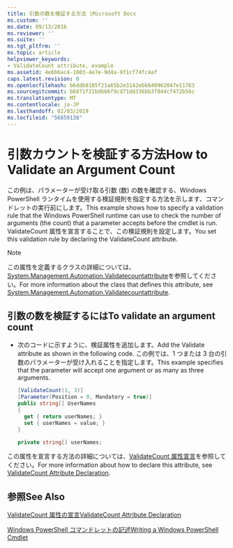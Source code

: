 ```yaml
---
title: 引数の数を検証する方法 |Microsoft Docs
ms.custom: ''
ms.date: 09/13/2016
ms.reviewer: ''
ms.suite: ''
ms.tgt_pltfrm: ''
ms.topic: article
helpviewer_keywords:
- ValidateCount attribute, example
ms.assetid: 4e6b6ac4-1003-4e7e-9d4a-9f1cf74fc4af
caps.latest.revision: 8
ms.openlocfilehash: b6ddb8185f21a65b2e3142ebb640962047e11763
ms.sourcegitcommit: b6871f21bd666f9cd71dd336bb3f844cf472b56c
ms.translationtype: MT
ms.contentlocale: ja-JP
ms.lasthandoff: 02/03/2019
ms.locfileid: "56859138"
---
```

# <a name="how-to-validate-an-argument-count"></a><span data-ttu-id="0236f-102">引数カウントを検証する方法</span><span class="sxs-lookup"><span data-stu-id="0236f-102">How to Validate an Argument Count</span></span>

<span data-ttu-id="0236f-103">この例は、パラメーターが受け取る引数 (数) の数を確認する、Windows PowerShell ランタイムを使用する検証規則を指定する方法を示します、コマンドレットの実行前にします。</span><span class="sxs-lookup"><span data-stu-id="0236f-103">This example shows how to specify a validation rule that the Windows PowerShell runtime can use to check the number of arguments (the count) that a parameter accepts before the cmdlet is run.</span></span> <span data-ttu-id="0236f-104">ValidateCount 属性を宣言することで、この検証規則を設定します。</span><span class="sxs-lookup"><span data-stu-id="0236f-104">You set this validation rule by declaring the ValidateCount attribute.</span></span>

> [!NOTE]
> <span data-ttu-id="0236f-105">この属性を定義するクラスの詳細については、[System.Management.Automation.Validatecountattribute](/dotnet/api/System.Management.Automation.ValidateCountAttribute)を参照してください。</span><span class="sxs-lookup"><span data-stu-id="0236f-105">For more information about the class that defines this attribute, see [System.Management.Automation.Validatecountattribute](/dotnet/api/System.Management.Automation.ValidateCountAttribute).</span></span>

## <a name="to-validate-an-argument-count"></a><span data-ttu-id="0236f-106">引数の数を検証するには</span><span class="sxs-lookup"><span data-stu-id="0236f-106">To validate an argument count</span></span>

- <span data-ttu-id="0236f-107">次のコードに示すように、検証属性を追加します。</span><span class="sxs-lookup"><span data-stu-id="0236f-107">Add the Validate attribute as shown in the following code.</span></span> <span data-ttu-id="0236f-108">この例では、1 つまたは 3 台の引数のパラメーターが受け入れることを指定します。</span><span class="sxs-lookup"><span data-stu-id="0236f-108">This example specifies that the parameter will accept one argument or as many as three arguments.</span></span>

    ```csharp
    [ValidateCount(1, 3)]
    [Parameter(Position = 0, Mandatory = true)]
    public string[] UserNames
    {
      get { return userNames; }
      set { userNames = value; }
    }

    private string[] userNames;
    ```

<span data-ttu-id="0236f-109">この属性を宣言する方法の詳細については、[ValidateCount 属性宣言](./validatecount-attribute-declaration.md)を参照してください。</span><span class="sxs-lookup"><span data-stu-id="0236f-109">For more information about how to declare this attribute, see [ValidateCount Attribute Declaration](./validatecount-attribute-declaration.md).</span></span>

## <a name="see-also"></a><span data-ttu-id="0236f-110">参照</span><span class="sxs-lookup"><span data-stu-id="0236f-110">See Also</span></span>

[<span data-ttu-id="0236f-111">ValidateCount 属性の宣言</span><span class="sxs-lookup"><span data-stu-id="0236f-111">ValidateCount Attribute Declaration</span></span>](./validatecount-attribute-declaration.md)

[<span data-ttu-id="0236f-112">Windows PowerShell コマンドレットの記述</span><span class="sxs-lookup"><span data-stu-id="0236f-112">Writing a Windows PowerShell Cmdlet</span></span>](./writing-a-windows-powershell-cmdlet.md)
